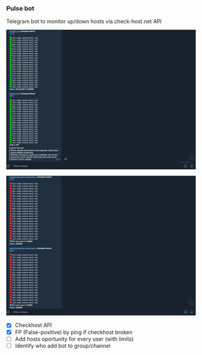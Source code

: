 ### Pulse bot

Telegram bot to monitor up/down hosts via check-host.net API

![UP](https://github.com/justadoll/Pulse-bot/blob/main/pics/up.jpg?raw=true)

![Down](https://github.com/justadoll/Pulse-bot/blob/main/pics/down.jpg?raw=true)

- [x] Checkhost API 
- [x] FP (False-positive) by ping if checkhost broken
- [ ] Add hosts oportunity for every user (with limits)
- [ ] Identify who add bot to group/channel